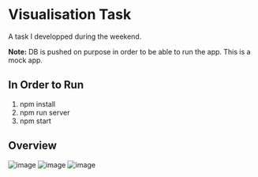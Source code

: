 # Visualisation Task

A task I developped during the weekend.

**Note:** DB is pushed on purpose in order to be able to run the app. This is a mock app.

## In Order to Run

  1. npm install
  2. npm run server
  3. npm start

## Overview
![image](https://user-images.githubusercontent.com/45242072/118375543-1ffab280-b5ba-11eb-8f2d-234d863d4f09.png)
![image](https://user-images.githubusercontent.com/45242072/118375551-28eb8400-b5ba-11eb-9ab4-bd7613bb262f.png)
![image](https://user-images.githubusercontent.com/45242072/118375556-330d8280-b5ba-11eb-8523-8d90ae1b748a.png)
